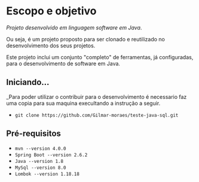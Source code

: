 # Escopo e objetivo
_Projeto desenvolvido em linguagem software em Java_.

Ou seja, é um projeto proposto para ser clonado
e reutilizado no desenvolvimento dos seus projetos.

Este projeto inclui um conjunto "completo" de ferramentas, já configuradas, para o desenvolvimento
de software em Java.

## Iniciando...

_Para poder utilizar o contribuir para o desenvolvimento é necessario faz uma copia para sua maquina execultando a instrução a seguir.

- `git clone https://github.com/Gilmar-moraes/teste-java-sql.git`

## Pré-requisitos

- `mvn --version 4.0.0`<br>
- `Spring Boot --version 2.6.2`<br>
- `Java --version 1.8`<br>
- `MySql --version 8.0`<br> 
- `Lombok --version 1.18.18`<br>
